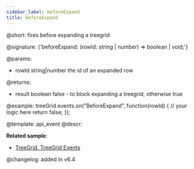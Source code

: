 ```yaml
---
sidebar_label: beforeExpand
title: beforeExpand
---          
```


@short: fires before expanding a treegrid

@signature: {'beforeExpand: (rowId: string | number) => boolean | void;'}
	
@params:
- rowId			string|number		the id of an expanded row

@returns:
- result		boolean		false - to block expanding a treegrid, otherwise true

@example:
treeGrid.events.on("BeforeExpand", function(rowId) {
    // your logic here
    return false;
});

@template:	api_event
@descr:

**Related sample**:
- [TreeGrid. TreeGrid Events	](https://snippet.dhtmlx.com/sgwnxshe)

@changelog: added in v6.4
